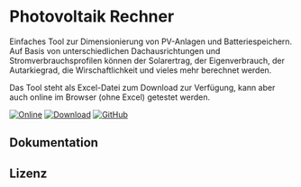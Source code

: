 # Photovoltaik Rechner

Einfaches Tool zur Dimensionierung von PV-Anlagen und Batteriespeichern. Auf Basis von unterschiedlichen Dachausrichtungen und Stromverbrauchsprofilen können der Solarertrag, der Eigenverbrauch, der Autarkiegrad, die Wirschaftlichkeit und vieles mehr berechnet werden.

Das Tool steht als Excel-Datei zum Download zur Verfügung, kann aber auch online im Browser (ohne Excel) getestet werden.

[![Online](https://img.shields.io/badge/-Online%20Rechner-blue?style=for-the-badge&logo=microsoftonedrive)](webapp.html)
[![Download](https://img.shields.io/badge/-Download-blue?style=for-the-badge&logo=microsoftexcel)](https://github.com/hirschbrat/Photovoltaik-Rechner/archive/refs/heads/main.zip)
[![GitHub](https://img.shields.io/badge/-GitHub-blue?style=for-the-badge&logo=github)](https://github.com/hirschbrat/Photovoltaik-Rechner)

## Dokumentation

## Lizenz



